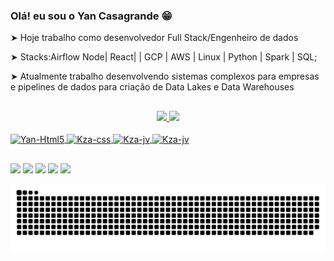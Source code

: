 ### Olá! eu sou o Yan Casagrande 😁


➤ Hoje trabalho como desenvolvedor Full Stack/Engenheiro de dados 

➤ Stacks:Airflow Node| React| | GCP | AWS | Linux | Python | Spark | SQL; 

➤ Atualmente trabalho desenvolvendo sistemas complexos para empresas e pipelines de dados para criação de Data Lakes e Data Warehouses 


##

<div align="center">
  <a href="https://github.com/Kzagrande">
  <img height="180em" src="https://github-readme-stats.vercel.app/api?username=Kzagrande&show_icons=true&theme=dracula&include_all_commits=true&count_private=true"/>
  <img height="150em" src="https://github-readme-stats.vercel.app/api/top-langs/?username=Kzagrande&layout=compact&langs_count=7&theme=dracula"/>
    
    
   
    
    
</div>
  <div style="display: inline_block"><br>
  <img align="center" alt="Yan-Html5" height="30" width="40" src="https://cdn.jsdelivr.net/gh/devicons/devicon/icons/html5/html5-plain-wordmark.svg" />
  <img align="center" alt="Kza-css" height="30" width="40" src="https://cdn.jsdelivr.net/gh/devicons/devicon/icons/css3/css3-plain-wordmark.svg" />
  <img align="center" alt="Kza-jv" height="30" width="40" src="https://cdn.jsdelivr.net/gh/devicons/devicon/icons/javascript/javascript-original.svg" /> 
  <img align="center" alt="Kza-jv" height="30" width="40" src="https://img.icons8.com/color/48/000000/vue-js.svg" /> 
</div>
  
</div>
  
  
  
 ##
  
 <div>
  <a href="https://www.instagram.com/casagrandde_yan/?hl=pt-br" target="_blank"><img src="https://img.shields.io/badge/-Instagram-%23E4405F?style=for-the-badge&logo=instagram&logoColor=white" target="_blank"></a>
 	<a href="https://https://www.twitch.tv/kzaum" target="_blank"><img src="https://img.shields.io/badge/Twitch-9146FF?style=for-the-badge&logo=twitch&logoColor=white" target="_blank"></a>
 <a href="https://discord.gg/uNMsewb4" target="_blank"><img src="https://img.shields.io/badge/Discord-7289DA?style=for-the-badge&logo=discord&logoColor=white" target="_blank"></a> 
  <a href = "mailto:bortoletoyan@gmail.com"><img src="https://img.shields.io/badge/-Gmail-%23333?style=for-the-badge&logo=gmail&logoColor=white" target="_blank"></a>
  <a href="https://www.linkedin.com/in/yan-c-1b75ab109/" target="_blank"><img src="https://img.shields.io/badge/-LinkedIn-%230077B5?style=for-the-badge&logo=linkedin&logoColor=white" target="_blank"></a>
 </div>  

![Snake animation](https://github.com/Kzagrande/Kzagrande/blob/output/github-contribution-grid-snake.svg)  



  
  
    
